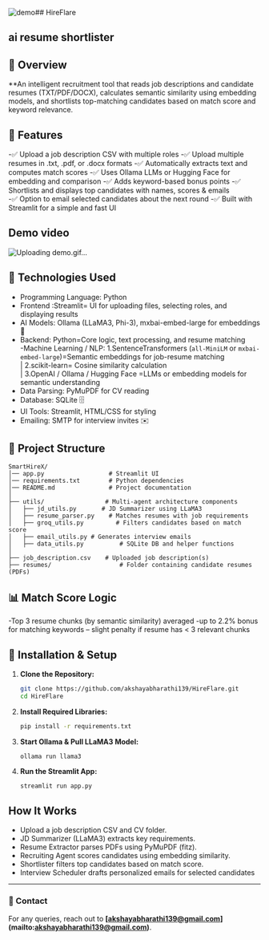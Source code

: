 ![demo](https://github.com/user-attachments/assets/252178c5-1c50-4737-a472-ec61ed9bb4b8)## HireFlare
## ai resume shortlister 

## 📌 Overview
**An intelligent recruitment tool that reads job descriptions and candidate resumes (TXT/PDF/DOCX), calculates semantic similarity using embedding models, and shortlists top-matching candidates based on match score and keyword relevance.

## 📌 Features
-✅ Upload a job description CSV with multiple roles
-✅ Upload multiple resumes in .txt, .pdf, or .docx formats
-✅ Automatically extracts text and computes match scores
-✅ Uses Ollama LLMs or Hugging Face for embedding and comparison
-✅ Adds keyword-based bonus points
-✅ Shortlists and displays top candidates with names, scores & emails\
-✅ Option to email selected candidates about the next round
-✅ Built with Streamlit for a simple and fast UI

## Demo video 
![Uploading demo.gif…]()



## 🚀 Technologies Used
- Programming Language: Python 
- Frontend :Streamlit= UI for uploading files, selecting roles, and displaying results 
- AI Models: Ollama (LLaMA3, Phi-3), mxbai-embed-large for embeddings 🤖
- Backend: Python=Core logic, text processing, and resume matching  
-Machine Learning / NLP: 1.SentenceTransformers (`all-MiniLM` or `mxbai-embed-large`)=Semantic embeddings for job-resume matching               
|                        2.scikit-learn= Cosine similarity calculation                             
|                        3.OpenAI / Ollama / Hugging Face =LLMs or embedding models for semantic understanding         
- Data Parsing: PyMuPDF for CV reading
- Database: SQLite 🗄️
- UI Tools: Streamlit, HTML/CSS for styling
- Emailing: SMTP for interview invites ✉️

## 📂 Project Structure
```
SmartHireX/
│── app.py                  # Streamlit UI
│── requirements.txt        # Python dependencies
│── README.md               # Project documentation
│
├── utils/                 # Multi-agent architecture components
│   ├── jd_utils.py       # JD Summarizer using LLaMA3
│   ├── resume_parser.py    # Matches resumes with job requirements
│   ├── groq_utils.py         # Filters candidates based on match score
│   ├── email_utils.py # Generates interview emails
│   ├── data_utils.py          # SQLite DB and helper functions
│
├── job_description.csv    # Uploaded job description(s)
├── resumes/                   # Folder containing candidate resumes (PDFs)
```

## 📊 Match Score Logic
-Top 3 resume chunks (by semantic similarity) averaged
-up to 2.2% bonus for matching keywords
– slight penalty if resume has < 3 relevant chunks



## 🔧 Installation & Setup
1. **Clone the Repository:**
   ```bash
   git clone https://github.com/akshayabharathi139/HireFlare.git
   cd HireFlare
   ```

2. **Install Required Libraries:**
   ```bash
   pip install -r requirements.txt
   ```
3. **Start Ollama & Pull LLaMA3 Model:**
   ```
   ollama run llama3
   ```
4. **Run the Streamlit App:**
   ```bash
   streamlit run app.py
   ```

##  How It Works
- Upload a job description CSV and CV folder.
- JD Summarizer (LLaMA3) extracts key requirements.
- Resume Extractor parses PDFs using PyMuPDF (fitz).
- Recruiting Agent scores candidates using embedding similarity.
- Shortlister filters top candidates based on match score.
- Interview Scheduler drafts personalized emails for selected candidates

---
### 📧 Contact
For any queries, reach out to **[akshayabharathi139@gmail.com](mailto:akshayabharathi139@gmail.com\)**.
